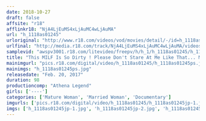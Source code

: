 ```yaml
---
date: 2018-10-27
draft: false
affsite: "r18"
afflinkr18: "NjA4LjEuMS4xLjAuMC4wLjAuMA"
url: "h_1118as01245"
urloriginal: "http://www.r18.com/videos/vod/movies/detail/-/id=h_1118as01245"
urlfinal: "http://media.r18.com/track/NjA4LjEuMS4xLjAuMC4wLjAuMA/videos/vod/movies/detail/-/id=h_1118as01245"
samplevid: "awspv3001.r18.com/litevideo/freepv/h/h_1/h_1118as01245/h_1118as01245_dmb_s.mp4"
title: "This MILF Is So Dirty ! Please Don't Stare At Me Like That... My Pussy Is Throbbing So Bad..."
mainimgurl: "pics.r18.com/digital/video/h_1118as01245/h_1118as01245ps.jpg"
mainimgs: "h_1118as01245ps.jpg"
releasedate: "Feb. 20, 2017"
duration: 98
productioncomp: "Athena Legend"
girls: ['----']
categories: ['Mature Woman', 'Married Woman', 'Documentary']
imgurls: ['pics.r18.com/digital/video/h_1118as01245/h_1118as01245jp-1.jpg', 'pics.r18.com/digital/video/h_1118as01245/h_1118as01245jp-2.jpg', 'pics.r18.com/digital/video/h_1118as01245/h_1118as01245jp-3.jpg', 'pics.r18.com/digital/video/h_1118as01245/h_1118as01245jp-4.jpg', 'pics.r18.com/digital/video/h_1118as01245/h_1118as01245jp-5.jpg', 'pics.r18.com/digital/video/h_1118as01245/h_1118as01245jp-6.jpg', 'pics.r18.com/digital/video/h_1118as01245/h_1118as01245jp-7.jpg', 'pics.r18.com/digital/video/h_1118as01245/h_1118as01245jp-8.jpg', 'pics.r18.com/digital/video/h_1118as01245/h_1118as01245jp-9.jpg', 'pics.r18.com/digital/video/h_1118as01245/h_1118as01245jp-10.jpg', 'pics.r18.com/digital/video/h_1118as01245/h_1118as01245jp-11.jpg', 'pics.r18.com/digital/video/h_1118as01245/h_1118as01245jp-12.jpg', 'pics.r18.com/digital/video/h_1118as01245/h_1118as01245jp-13.jpg', 'pics.r18.com/digital/video/h_1118as01245/h_1118as01245jp-14.jpg', 'pics.r18.com/digital/video/h_1118as01245/h_1118as01245jp-15.jpg', 'pics.r18.com/digital/video/h_1118as01245/h_1118as01245jp-16.jpg', 'pics.r18.com/digital/video/h_1118as01245/h_1118as01245jp-17.jpg', 'pics.r18.com/digital/video/h_1118as01245/h_1118as01245jp-18.jpg', 'pics.r18.com/digital/video/h_1118as01245/h_1118as01245jp-19.jpg', 'pics.r18.com/digital/video/h_1118as01245/h_1118as01245jp-20.jpg']
imgs: ['h_1118as01245jp-1.jpg', 'h_1118as01245jp-2.jpg', 'h_1118as01245jp-3.jpg', 'h_1118as01245jp-4.jpg', 'h_1118as01245jp-5.jpg', 'h_1118as01245jp-6.jpg', 'h_1118as01245jp-7.jpg', 'h_1118as01245jp-8.jpg', 'h_1118as01245jp-9.jpg', 'h_1118as01245jp-10.jpg', 'h_1118as01245jp-11.jpg', 'h_1118as01245jp-12.jpg', 'h_1118as01245jp-13.jpg', 'h_1118as01245jp-14.jpg', 'h_1118as01245jp-15.jpg', 'h_1118as01245jp-16.jpg', 'h_1118as01245jp-17.jpg', 'h_1118as01245jp-18.jpg', 'h_1118as01245jp-19.jpg', 'h_1118as01245jp-20.jpg']
---
```

